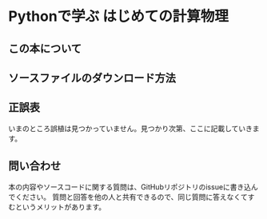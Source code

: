 # Pythonで学ぶ はじめての計算物理

## この本について

## ソースファイルのダウンロード方法

## 正誤表

いまのところ誤植は見つかっていません。見つかり次第、ここに記載していきます。

## 問い合わせ

本の内容やソースコードに関する質問は、GitHubリポジトリのissueに書き込んでください。
質問と回答を他の人と共有できるので、同じ質問に答えなくてすむというメリットがあります。

